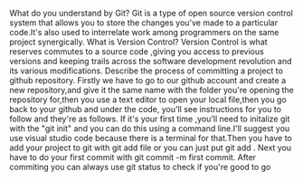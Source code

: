 What do you understand by Git?  Git is a type of open source version control system that allows you to store the changes you've made to a particular code.It's also used to interrelate work among programmers on the same project synergically.
What is Version Control? Version Control is what reserves commutes to a source code ,giving you access to previous versions and keeping trails across the software development revolution and its various modifications.
Describe the process of committing a project to github repository.                      Firstly we have to go to our github account and create a new repository,and give it the same name with the folder you're opening the repository for,then you use a text editor to open your local file,then you go back to your github and under the code, you'll see instructions for you to follow and they're as follows. If it's your first time ,you'll need to initalize git with the "git init" and you can do this using a command line.I'll suggest you use visual studio code because there is a terminal for that.Then you have to add your project to git with git add file or you can just put git add .    Next you have to do your first commit with  git commit -m first commit. After commiting you can always use git status to check if you're good to go
